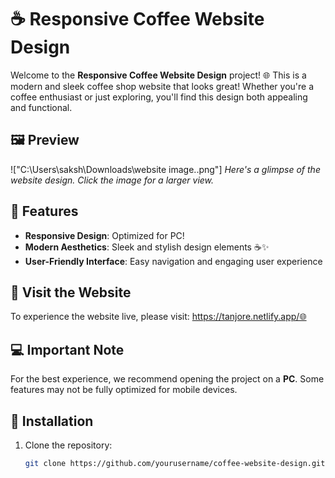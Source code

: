 # ☕ Responsive Coffee Website Design

Welcome to the **Responsive Coffee Website Design** project! 🌐 This is a modern and sleek coffee shop website that looks great! Whether you're a coffee enthusiast or just exploring, you'll find this design both appealing and functional.

## 🖼️ Preview

!["C:\Users\saksh\Downloads\website image..png"]
*Here's a glimpse of the website design. Click the image for a larger view.*

## 🌟 Features

- **Responsive Design**: Optimized for PC!
- **Modern Aesthetics**: Sleek and stylish design elements ☕✨
- **User-Friendly Interface**: Easy navigation and engaging user experience

## 🔗 Visit the Website

To experience the website live, please visit: https://tanjore.netlify.app/🌐

## 💻 Important Note

For the best experience, we recommend opening the project on a **PC**. Some features may not be fully optimized for mobile devices.

## 📁 Installation

1. Clone the repository:  
   ```bash
   git clone https://github.com/yourusername/coffee-website-design.git
